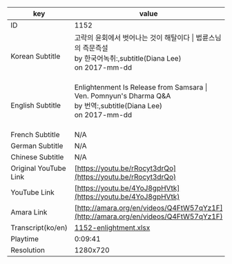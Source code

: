 |  key  |  value  |
|-------|---------|
| ID            | 1152 |
| Korean Subtitle | 고락의 윤회에서 벗어나는 것이 해탈이다 \| 법륜스님의 즉문즉설<br>by 한국어녹취:,subtitle(Diana Lee)<br>on 2017-mm-dd<br><br>|
| English Subtitle | Enlightenment Is Release from Samsara \| Ven. Pomnyun's Dharma Q&A<br>by 번역:,subtitle(Diana Lee)<br>on 2017-mm-dd<br><br>|
| French Subtitle | N/A |
| German Subtitle | N/A |
| Chinese Subtitle | N/A |
| Original YouTube Link  | [https://youtu.be/rRocyt3drQo](https://youtu.be/rRocyt3drQo) |
| YouTube Link  | [https://youtu.be/4YoJ8gpHVtk](https://youtu.be/4YoJ8gpHVtk) |
| Amara Link    | [http://amara.org/en/videos/Q4FtW57qYz1F](http://amara.org/en/videos/Q4FtW57qYz1F) |
| Transcript(ko/en) | [1152-enlightment.xlsx](https://github.com/jungtosociety/dharma-qna/raw/master/sub/1152/1152-enlightment.xlsx) |
| Playtime | 0:09:41 |
| Resolution | 1280x720|
